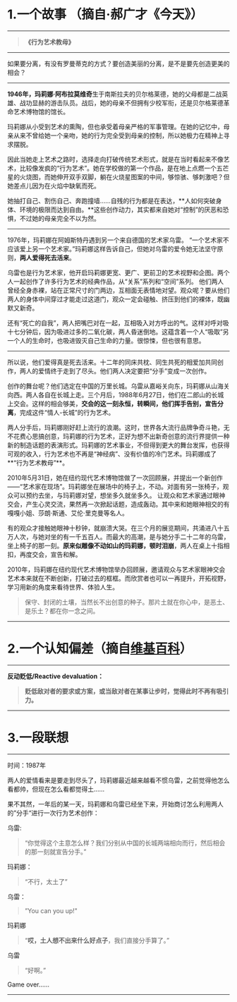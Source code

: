 # 1.一个故事 （摘自·郝广才《今天》）
----------

> **《行为艺术教母》**

----------

 如果要分离，有没有罗曼蒂克的方式？要创造美丽的分离，是不是要先创造更美的相会？ 

----------


 
 **1946年，玛莉娜·阿布拉莫维奇**生于南斯拉夫的贝尔格莱德，她的父母都是二战英雄、战功显赫的游击队员。战后，她的母亲不但拥有少校军衔，还是贝尔格莱德革命艺术博物馆的馆长。
 
 玛莉娜从小受到艺术的熏陶，但也承受着母亲严格的军事管理。在她的记忆中，母亲从来不曾给她一个亲吻，她的行为完全受到母亲的控制，所以她极力在精神上寻求摆脱。
 
 因此当她走上艺术之路时，选择走向打破传统艺术形式，就是在当时看起来不像艺术，比较像发疯的“行为艺术”。她在学校做的第一个作品，是在地上点燃一个五芒星的火烧图，而她伸开双手双脚，躺在火烧星图案的中间，够惊骇、够刺激吧？但她差点儿因为在火焰中缺氧而死。 
 
 她抽打自己、割伤自己、奔跑撞墙……自残的行为都是在表达，**人如何突破身体、环境的极限而达到自由。**这些创作动力，其实都来自她对“控制”的厌恶和恐惧，不过她的母亲完全不以为然。 

----------


 
 1976年，玛莉娜在阿姆斯特丹遇到另一个来自德国的艺术家乌雷。 “一个艺术家不应该爱上另一个艺术家。”玛莉娜这样告诉自己，但她对乌雷的爱令她无法坚守原则，**两人爱得死去活来**。
 
 乌雷也是行为艺术家，他开启玛莉娜更宽、更广、更前卫的艺术视野和企图。两个人一起创作了许多行为艺术的经典作品，从“关系”系列和“空间”系列。 他们两人曾经全身赤裸，站在正常尺寸的门两边，互相面无表情地对望。观众呢？要从他们两人的身体中间穿过才能走过这道门，观众一定会碰触、挤压到他们的裸体，既幽默又新奇。
 
 还有“死亡的自我”，两人把嘴巴对在一起，互相吸入对方呼出的气。这样对呼对吸十七分钟后，因为吸进过多的二氧化碳，两人昏迷倒地。这蕴含着一个人“吸取”另一个人的生命时，也吸进毁灭自己生命的力量。很惊悚，但也很有意思。

----------


 
 所以说，他们爱得真是死去活来。十二年的同床共枕、同生共死的相爱加共同创作，两人的爱情终于走到了尽头。他们两人决定要把“分手”变成一次创作。
 
 创作的舞台呢？他们选定在中国的万里长城。乌雷从嘉峪关向东，玛莉娜从山海关向西。两人各自在长城上走。三个月后，1988年6月27日，他们在二郎山的长城上交会。这样的相会够美，**交会的这一刻永恒，转瞬间，他们挥手告别，宣告分离**，完成这件“情人-长城”的行为艺术。 
 
 两人分手后，玛莉娜刚好赶上流行的浪潮。这时，世界各大流行品牌争奇斗艳，无不花费心思搞创意，玛莉娜的行为艺术，正好为想不出新奇创意的流行界提供一种新的制造话题的表演形式。玛莉娜的艺术事业，不但得到更大的舞台发挥，也获得可观的收入，行为艺术也不再是“神经病”、没有价值的冷门艺术。玛莉娜成了**“行为艺术教母”**。
 
 2010年5月31日，她在纽约现代艺术博物馆做了一次回顾展，并提出一个新创作——“艺术家在现场”。玛莉娜坐在展场中的椅子上，不动。对面有另一张椅子，观众可以预约去坐，与玛莉娜对望，想坐多久就坐多久。 让观众和艺术家通过眼神交会，产生心灵交流，果然再一次掀起话题，造成轰动。其中来和她眼神相交的有嘎嘎小姐、莎朗·斯通、艾伦·里克曼等名人。
 
 有的观众才接触她眼神十秒钟，就崩溃大哭。在三个月的展览期间，共涌进八十五万人次，与她对坐的有一千五百人。而最大的高潮，是与她分手二十二年的乌雷，坐上椅子的那一刻。**原来似雕像不动如山的玛莉娜，顿时泪崩**，两人在桌上十指相扣，再度交会，宣告和解。
 
 2010年，玛莉娜在纽约现代艺术博物馆举办回顾展，邀请观众与艺术家眼神交会 艺术本来就在不断创新，打破过去的框框。而欣赏者也可以一再提升，开拓视野，学习用新的角度来看待世界、体验人生。 
 

>  保守、封闭的土壤，当然长不出创意的种子。那片土就在你心中，是恶土、是乐土？都在你一念之间。

----------
# 2.一个认知偏差（摘自[维基百科](https://zh.wikipedia.org/wiki/%E8%AA%8D%E7%9F%A5%E5%81%8F%E8%AA%A4%E5%88%97%E8%A1%A8#.E6.88.90.E5.9B.A0.E7.90.86.E8.AB.96)）
----------

**反动贬低/Reactive devaluation：**

> **贬低敌对者的要求或方案，或当敌对者在某事让步时，觉得此时不再有吸引力。**


----------
# 3.一段联想
----------

时间：1987年

两人的爱情看来是要走到尽头了，玛莉娜最近越来越看不惯乌雷，之前觉得他怎么看都帅，但现在怎么看都觉得土……

果不其然，一年后的某一天，玛莉娜和乌雷已经坐下来，开始商讨怎么利用两人的”分手“进行一次行为艺术创作：


乌雷:
> “你觉得这个主意怎么样？我们分别从中国的长城两端相向而行，然后相会的那一刻就宣告分手。”

玛莉娜：
> “不行，太土了”

乌雷：
> ”You can you up!"

玛莉娜
> “**哎，土人想不出来什么好点子**，我们直接分手算了。”

乌雷
> “好啊。”

Game over……


----------
